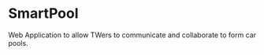 SmartPool
=========

 Web Application to allow TWers to communicate and collaborate to form car pools. 